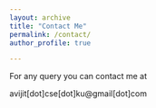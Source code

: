 ```yaml
---
layout: archive
title: "Contact Me"
permalink: /contact/
author_profile: true

---
```

For any query you can contact me at


avijit[dot]cse[dot]ku@gmail[dot]com
